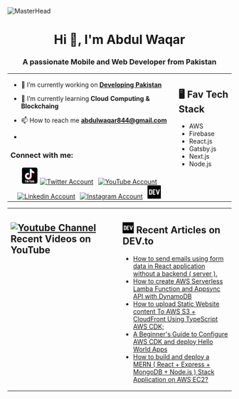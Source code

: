 ![MasterHead](https://camo.githubusercontent.com/ba9f3bd30647e352a3f5e1e45eb45c6ec7bad6155cd16aaedf4a426738da0ca5/68747470733a2f2f696e646f616e616c79746963612e636f6d2f7374617469632f696d616765732f62616e6e6572722e676966)
<h1 align="center">Hi 👋, I'm Abdul Waqar</h1>
<h3 align="center">A passionate Mobile and Web Developer from Pakistan</h3>

<table><tr>
<td valign="top" width="75%">


- 🔭 I’m currently working on **[Developing Pakistan](https://developingpakistan.com)**

- 🌱 I’m currently learning **Cloud Computing & Blockchaing**

- 📫 How to reach me **abdulwaqar844@gmail.com**

- 

<h3 align="left">Connect with me:</h3>
<div align=center>
<a href="https://www.tiktok.com/@abdulwaqar844"><img src="https://github.com/FrancescoXX/FrancescoXX/blob/main/tiktok-5962992_1280.webp" title="TikTok" alt="TikTok Account" width="38"/></a> 
<a href="https://twitter.com/abdulwaqar844"><img src="https://cdn.worldvectorlogo.com/logos/twitter-6.svg" title="Twitter" alt="Twitter Account" width="40"/></a> 
&ensp;<a href="https://www.youtube.com/c/abdulwaqar844"><img src="https://cdn.worldvectorlogo.com/logos/youtube-icon.svg" title="YouTube" alt="YouTube Account" width="40"/></a>
&ensp;<a href="https://www.linkedin.com/in/abdulwaqar844/"><img src="https://cdn.worldvectorlogo.com/logos/linkedin-icon-2.svg" title="Linkedin" alt="Linkedin Account" width="30"/></a> 
&ensp;<a href="https://www.instagram.com/abdulwaqar844"><img src="https://cdn.worldvectorlogo.com/logos/instagram-5.svg" title="Instagram" alt="Instagram Account" width="30"/></a> 
&ensp;<a href="https://dev.to/abdulwaqar844"><img src="https://github.com/FrancescoXX/FrancescoXX/blob/main/dev-black.png" title="DEV" alt="DEVto Blog" width="30"/></a>
<!-- &ensp;<a href="https://blog.francescociulla.com/"><img src="https://github.com/FrancescoXX/FrancescoXX/blob/main/CDyAuTy75.png" title="Hashnode" alt="Hashnode blog" width="30"/></a> -->
&ensp;

</div>


</td><td valign="top" width="25%">

## 🖥️ Fav Tech Stack

- AWS
- Firebase
- React.js
- Gatsby.js 
- Next.js
- Node.js

 
</tr></tr></table> 

 <table><tr><td valign="top" width="50%">

## <a href="https://www.youtube.com/channel/UCBRxDSTfr2aJVODDh4WG_7g"><img src="https://cdn.worldvectorlogo.com/logos/youtube-icon.svg" title="YouTube ChannelDocker" alt="Youtube Channel" width="30"/> </a>Recent Videos on YouTube
 
<!-- YOUTUBE-VIDEOS-LIST:START -->

 
</td><td valign="top" width="50%">

## <a href="https://dev.to/francescoxx"><img src="https://github.com/FrancescoXX/FrancescoXX/blob/main/dev-black.png" title="DEV" alt="DEV" width="25"/></a> Recent Articles on DEV.to
 <!-- DEVTO-BLOG-LIST:START -->
- [How to send emails using form data in React application without a backend ( server ).]([https://dev.to/francescoxx/what-is-rust-2ii6](https://dev.to/abdulwaqar844/how-to-send-emails-from-a-react-application-without-a-backendserver-29j8))
- [How to create AWS Serverless Lamba Function and Appsync API with DynamoDB]([https://dev.to/francescoxx/solidity-hello-world-2m08](https://dev.to/abdulwaqar844/how-to-use-serverless-lamba-function-with-appsync-and-dynamodb-2c4))
- [How to upload Static Website content To AWS S3 + CloudFront Using TypeScript AWS CDK;]([https://dev.to/francescoxx/how-to-learn-web3-september-2022-3h9h](https://dev.to/abdulwaqar844/how-to-static-website-to-aws-s3-cloudfront-using-typescript-aws-cdk-42h4))
- [A Beginner's Guide to Configure AWS CDK and deploy Hello World Apps]([https://dev.to/francescoxx/eddie-jaoudes-podcast-notes-2n3g](https://dev.to/abdulwaqar844/a-beginner-s-guide-to-configure-aws-cdk-and-deploy-hello-world-app-54ll))
- [How to build and deploy a MERN ( React + Express + MongoDB + Node.js ) Stack Application on AWS EC2?]([https://dev.to/tinystacks/api-gateway-rest-vs-http-api-what-are-the-differences-2nj](https://dev.to/abdulwaqar844/how-to-build-and-deploy-a-mernreactexpressmongodbnodejs-stack-application-on-aws-ec2-3e93))
<!-- DEVTO-BLOG-LIST:END -->

</td></tr></table>
